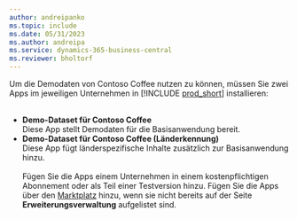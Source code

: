 ```yaml
---
author: andreipanko
ms.topic: include
ms.date: 05/31/2023
ms.author: andreipa
ms.service: dynamics-365-business-central
ms.reviewer: bholtorf
---
```


Um die Demodaten von Contoso Coffee nutzen zu können, müssen Sie zwei Apps im jeweiligen Unternehmen in [!INCLUDE [prod_short](../includes/prod_short.md)] installieren:  <br><br>
- **Demo-Dataset für Contoso Coffee**  
    Diese App stellt Demodaten für die Basisanwendung bereit.  
- **Demo-Dataset für Contoso Coffee (Länderkennung)**  
    Diese App fügt länderspezifische Inhalte zusätzlich zur Basisanwendung hinzu.
<br><br>
Fügen Sie die Apps einem Unternehmen in einem kostenpflichtigen Abonnement oder als Teil einer Testversion hinzu. Fügen Sie die Apps über den [Marktplatz](../ui-extensions-install-uninstall.md#install) hinzu, wenn sie nicht bereits auf der Seite **Erweiterungsverwaltung** aufgelistet sind.
